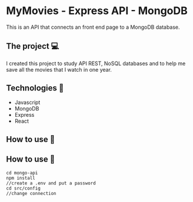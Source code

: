 # MyMovies - Express API - MongoDB 
This is an API that connects an front end page to a MongoDB database.

## The project :computer:
I created this project to study API REST, NoSQL databases and to help me save all the movies that I watch in one year. 

## Technologies :abacus:
<ul>
  <li>Javascript</li>
  <li>MongoDB</li>
  <li>Express</li>
  <li>React</li>
</ul>

## How to use :mag_right:


## How to use :mag_right:

```
cd mongo-api
npm install
//create a .env and put a password
cd src/config
//change connection

```
